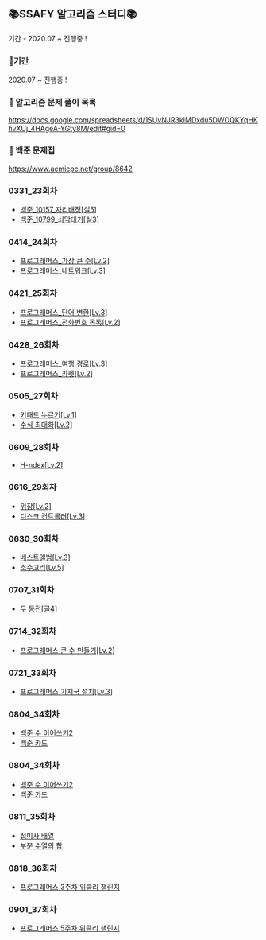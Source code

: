 ## 📚SSAFY 알고리즘 스터디📚

기간 - 2020.07 ~ 진행중 ! 

### 📒기간
2020.07 ~ 진행중 ! 

### 📗 알고리즘 문제 풀이 목록
https://docs.google.com/spreadsheets/d/1SUvNJR3kIMDxdu5DWOQKYqHKhvXUj_4HAgeA-YGty8M/edit#gid=0

### 📘 백준 문제집
https://www.acmicpc.net/group/8642


### 0331_23회차
- [백준_10157_자리배정[실5]](https://www.acmicpc.net/problem/10157)
- [백준_10799_쇠막대기[실3]](https://www.acmicpc.net/problem/10799)

### 0414_24회차
- [프로그래머스_가장 큰 수[Lv.2]](https://programmers.co.kr/learn/courses/30/lessons/42746)
- [프로그래머스_네트워크[Lv.3]](https://programmers.co.kr/learn/courses/30/lessons/43162)

### 0421_25회차
- [프로그래머스_단어 변환[Lv.3]](https://programmers.co.kr/learn/courses/30/lessons/43163)
- [프로그래머스_전화번호 목록[Lv.2]](https://programmers.co.kr/learn/courses/30/lessons/42577)

### 0428_26회차
- [프로그래머스_여행 경로[Lv.3]](https://programmers.co.kr/learn/courses/30/lessons/43164)
- [프로그래머스_카펫[Lv.2]](https://programmers.co.kr/learn/courses/30/lessons/42842)

### 0505_27회차
- [키패드 누르기[Lv.1]](https://programmers.co.kr/learn/courses/30/lessons/67256)
- [수식 최대화[Lv.2]](https://programmers.co.kr/learn/courses/30/lessons/67257)

### 0609_28회차
- [H-ndex[Lv.2]](https://programmers.co.kr/learn/courses/30/lessons/42747)

### 0616_29회차
- [위장[Lv.2]](https://programmers.co.kr/learn/courses/30/lessons/42578)
- [디스크 컨트롤러[Lv.3]](https://programmers.co.kr/learn/courses/30/lessons/42627)

### 0630_30회차
- [베스트앨범[Lv.3]](https://programmers.co.kr/learn/courses/30/lessons/42579)
- [소수고리[Lv.5]](https://level.goorm.io/exam/43234/%EC%86%8C%EC%88%98-%EA%B3%A0%EB%A6%AC/quiz/1)

### 0707_31회차
- [두 동전[골4]](https://www.acmicpc.net/problem/16197)

### 0714_32회차
- [프로그래머스 큰 수 만들기[Lv.2]](https://programmers.co.kr/learn/courses/30/lessons/42883)

### 0721_33회차
- [프로그래머스 기지국 설치[Lv.3]](https://programmers.co.kr/learn/courses/30/lessons/12979)

### 0804_34회차 
- [백준 수 이어쓰기2](https://www.acmicpc.net/problem/1790)
- [백준 카드](https://www.acmicpc.net/problem/11652)

### 0804_34회차 
- [백준 수 이어쓰기2](https://www.acmicpc.net/problem/1790)
- [백준 카드](https://www.acmicpc.net/problem/11652)

### 0811_35회차 
- [접미사 배열](https://www.acmicpc.net/problem/11656)
- [부분 수열의 합](https://www.acmicpc.net/problem/14225)

### 0818_36회차 
- [프로그래머스 3주차 위클리 챌린지](https://programmers.co.kr/learn/courses/30/lessons/84021)

### 0901_37회차 
- [프로그래머스 5주차 위클리 챌린지](https://programmers.co.kr/learn/courses/30/lessons/84512)

